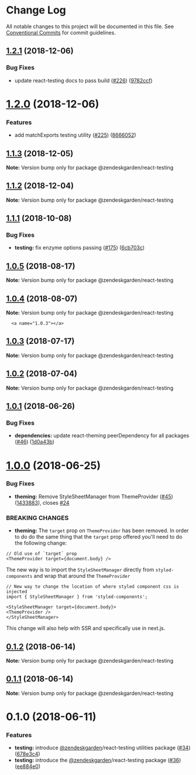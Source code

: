 # Change Log

All notable changes to this project will be documented in this file.
See [Conventional Commits](https://conventionalcommits.org) for commit guidelines.

## [1.2.1](https://github.com/zendeskgarden/react-components/compare/@zendeskgarden/react-testing@1.2.0...@zendeskgarden/react-testing@1.2.1) (2018-12-06)


### Bug Fixes

* update react-testing docs to pass build ([#226](https://github.com/zendeskgarden/react-components/issues/226)) ([9782ccf](https://github.com/zendeskgarden/react-components/commit/9782ccf))





# [1.2.0](https://github.com/zendeskgarden/react-components/compare/@zendeskgarden/react-testing@1.1.3...@zendeskgarden/react-testing@1.2.0) (2018-12-06)


### Features

* add matchExports testing utility ([#225](https://github.com/zendeskgarden/react-components/issues/225)) ([8666052](https://github.com/zendeskgarden/react-components/commit/8666052))





## [1.1.3](https://github.com/zendeskgarden/react-components/compare/@zendeskgarden/react-testing@1.1.2...@zendeskgarden/react-testing@1.1.3) (2018-12-05)

**Note:** Version bump only for package @zendeskgarden/react-testing





## [1.1.2](https://github.com/zendeskgarden/react-components/compare/@zendeskgarden/react-testing@1.1.1...@zendeskgarden/react-testing@1.1.2) (2018-12-04)

**Note:** Version bump only for package @zendeskgarden/react-testing





<a name="1.1.1"></a>
## [1.1.1](https://github.com/zendeskgarden/react-components/compare/@zendeskgarden/react-testing@1.1.0...@zendeskgarden/react-testing@1.1.1) (2018-10-08)


### Bug Fixes

* **testing:** fix enzyme options passing ([#175](https://github.com/zendeskgarden/react-components/issues/175)) ([6cb703c](https://github.com/zendeskgarden/react-components/commit/6cb703c))





<a name="1.0.5"></a>
## [1.0.5](https://github.com/zendeskgarden/react-components/compare/@zendeskgarden/react-testing@1.0.4...@zendeskgarden/react-testing@1.0.5) (2018-08-17)

**Note:** Version bump only for package @zendeskgarden/react-testing





<a name="1.0.4"></a>
## [1.0.4](https://github.com/zendeskgarden/react-components/compare/@zendeskgarden/react-testing@1.0.3...@zendeskgarden/react-testing@1.0.4) (2018-08-07)




**Note:** Version bump only for package @zendeskgarden/react-testing

      <a name="1.0.3"></a>
## [1.0.3](https://github.com/zendeskgarden/react-components/compare/@zendeskgarden/react-testing@1.0.2...@zendeskgarden/react-testing@1.0.3) (2018-07-17)




**Note:** Version bump only for package @zendeskgarden/react-testing

<a name="1.0.2"></a>
## [1.0.2](https://github.com/zendeskgarden/react-components/compare/@zendeskgarden/react-testing@1.0.1...@zendeskgarden/react-testing@1.0.2) (2018-07-04)




**Note:** Version bump only for package @zendeskgarden/react-testing

<a name="1.0.1"></a>
## [1.0.1](https://github.com/zendeskgarden/react-components/compare/@zendeskgarden/react-testing@1.0.0...@zendeskgarden/react-testing@1.0.1) (2018-06-26)


### Bug Fixes

* **dependencies:** update react-theming peerDependency for all packages ([#46](https://github.com/zendeskgarden/react-components/issues/46)) ([1d0a43b](https://github.com/zendeskgarden/react-components/commit/1d0a43b))




<a name="1.0.0"></a>
# [1.0.0](https://github.com/zendeskgarden/react-components/compare/@zendeskgarden/react-testing@0.1.2...@zendeskgarden/react-testing@1.0.0) (2018-06-25)


### Bug Fixes

* **theming:** Remove StyleSheetManager from ThemeProvider ([#45](https://github.com/zendeskgarden/react-components/issues/45)) ([1433883](https://github.com/zendeskgarden/react-components/commit/1433883)), closes [#24](https://github.com/zendeskgarden/react-components/issues/24)


### BREAKING CHANGES

* **theming:** The `target` prop on `ThemeProvider` has been removed. In order to do do the same thing that the `target` prop offered you'll need to do the following change:

```
// Old use of `target` prop
<ThemeProvider target={document.body} />
```

The new way is to import the `StyleSheetManager` directly from `styled-components` and wrap that around the `ThemeProvider`

```
// New way to change the location of where styled component css is injected
import { StyleSheetManager } from 'styled-components';

<StyleSheetManager target={document.body}>	
<ThemeProvider />
</StyleSheetManager>
```

This change will also help with SSR and specifically use in next.js.




<a name="0.1.2"></a>
## [0.1.2](https://github.com/zendeskgarden/react-components/compare/@zendeskgarden/react-testing@0.1.1...@zendeskgarden/react-testing@0.1.2) (2018-06-14)




**Note:** Version bump only for package @zendeskgarden/react-testing

<a name="0.1.1"></a>
## [0.1.1](https://github.com/zendeskgarden/react-components/compare/@zendeskgarden/react-testing@0.1.0...@zendeskgarden/react-testing@0.1.1) (2018-06-14)




**Note:** Version bump only for package @zendeskgarden/react-testing

<a name="0.1.0"></a>
# 0.1.0 (2018-06-11)


### Features

* **testing:** introduce [@zendeskgarden](https://github.com/zendeskgarden)/react-testing utilities package ([#34](https://github.com/zendeskgarden/react-components/issues/34)) ([678e3c4](https://github.com/zendeskgarden/react-components/commit/678e3c4))
* **testing:** introduce the [@zendeskgarden](https://github.com/zendeskgarden)/react-testing package ([#36](https://github.com/zendeskgarden/react-components/issues/36)) ([ee884e0](https://github.com/zendeskgarden/react-components/commit/ee884e0))
